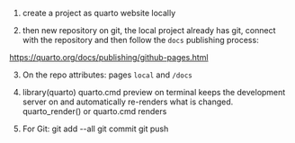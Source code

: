 1.  create a project as quarto website locally

2.  then new repository on git, the local project already has git, connect with the repository and then follow the `docs` publishing process:

https://quarto.org/docs/publishing/github-pages.html

3.  On the repo attributes: pages `local` and `/docs`

4.  library(quarto) quarto.cmd preview on terminal keeps the development server on and automatically re-renders what is changed. quarto_render() or quarto.cmd renders

5.  For Git: git add --all git commit git push
